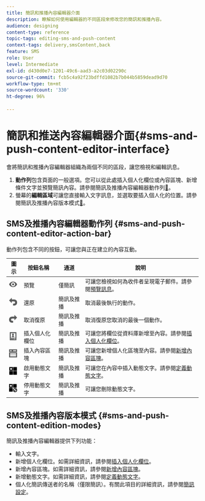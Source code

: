 ```yaml
---
title: 簡訊和推播內容編輯器介面
description: 瞭解如何使用編輯器的不同區段來修改您的簡訊和推播內容。
audience: designing
content-type: reference
topic-tags: editing-sms-and-push-content
context-tags: delivery,smsContent,back
feature: SMS
role: User
level: Intermediate
exl-id: d430d0e7-1201-49c6-aad3-a2c03d02290c
source-git-commit: fcb5c4a92f23bdffd1082b7b044b5859dead9d70
workflow-type: tm+mt
source-wordcount: '330'
ht-degree: 96%

---
```


# 簡訊和推送內容編輯器介面{#sms-and-push-content-editor-interface}

會將簡訊和推播內容編輯器組織為兩個不同的區段，讓您檢視和編輯訊息。

1. **動作列**&#x200B;包含頁面的一般選項。您可以從此處插入個人化欄位或內容區塊、新增條件文字並預覽簡訊內容。請參閱簡訊及推播內容編輯器動作列[&#128279;](#sms-and-push-content-editor-action-bar)。
1. 螢幕的&#x200B;**編輯區域**&#x200B;可讓您直接輸入文字訊息，並選取要插入個人化的位置。請參閱簡訊及推播內容版本模式[&#128279;](#sms-and-push-content-edition-modes)。

## SMS及推播內容編輯器動作列 {#sms-and-push-content-editor-action-bar}

動作列包含不同的按鈕，可讓您與正在建立的內容互動。

<table> 
 <thead> 
  <tr> 
   <th> 圖示<br /> </th> 
   <th> 按鈕名稱<br /> </th> 
   <th> 通道<br /> </th> 
   <th> 說明<br /> </th> 
  </tr> 
 </thead> 
 <tbody> 
  <tr> 
   <td> <img height="21px" src="assets/viewon_darkgrey-24px.png" /> <br /> </td> 
   <td> <span class="uicontrol">預覽</span> <br /> </td> 
   <td> 僅簡訊<br /> </td> 
   <td> 可讓您檢視如何為收件者呈現電子郵件。請參閱<a href="../../sending/using/previewing-messages.md">預覽訊息</a>。<br /> </td> 
  </tr> 
  <tr> 
   <td> <img height="21px" src="assets/undo_darkgrey-24px.png" /> <br /> </td> 
   <td> <span class="uicontrol">還原</span> <br /> </td> 
   <td> 簡訊及推播<br /> </td> 
   <td> 取消最後執行的動作。<br /> </td> 
  </tr> 
  <tr> 
   <td> <img height="21px" src="assets/redo_darkgrey-24px.png" /> <br /> </td> 
   <td> <span class="uicontrol">取消復原</span> <br /> </td> 
   <td> 簡訊及推播<br /> </td> 
   <td> 取消復原您取消的最後一個動作。<br /> </td> 
  </tr> 
  <tr> 
   <td> <img height="21px" src="assets/personalization_field_darkgrey-24px.png" /> <br /> </td> 
   <td> <span class="uicontrol">插入個人化欄位</span> <br /> </td> 
   <td> 簡訊及推播<br /> </td> 
   <td> 可讓您將欄位從資料庫新增至內容。請參閱<a href="../../designing/using/personalization.md#inserting-a-personalization-field" target="_blank">插入個人化欄位</a>。<br /> </td> 
  </tr> 
  <tr> 
   <td> <img height="21px" src="assets/personalization_block_darkgrey-24px.png" /> <br /> </td> 
   <td> <span class="uicontrol">插入內容區塊</span> <br /> </td> 
   <td> 簡訊及推播<br /> </td> 
   <td> 可讓您新增個人化區塊至內容。請參閱<a href="../../designing/using/personalization.md#adding-a-content-block" target="_blank">新增內容區塊</a>。<br /> </td> 
  </tr> 
  <tr> 
   <td> <img height="21px" src="assets/dynamiccontent_24px.png" /> <br /> </td> 
   <td> <span class="uicontrol">啟用動態文字</span> <br /> </td> 
   <td> 簡訊及推播<br /> </td> 
   <td> 可讓您在內容中插入動態文字。請參閱<a href="../../channels/using/defining-dynamic-text.md" target="_blank">定義動態文字</a>。<br /> </td> 
  </tr> 
  <tr> 
   <td> <img height="21px" src="assets/dynamiccontentdisable_24px.png" /> <br /> </td> 
   <td> <span class="uicontrol">停用動態文字</span> <br /> </td> 
   <td> 簡訊及推播<br /> </td> 
   <td> 可讓您刪除動態文字。<br /> </td> 
  </tr> 
 </tbody> 
</table>

## SMS及推播內容版本模式 {#sms-and-push-content-edition-modes}

簡訊及推播內容編輯器提供下列功能：

* 輸入文字。
* 新增個人化欄位。如需詳細資訊，請參閱[插入個人化欄位](../../designing/using/personalization.md#inserting-a-personalization-field)。
* 新增內容區塊。如需詳細資訊，請參閱[新增內容區塊](../../designing/using/personalization.md#adding-a-content-block)。
* 新增動態文字。如需詳細資訊，請參閱[定義動態文字](../../channels/using/defining-dynamic-text.md)。
* 個人化簡訊傳送者的名稱（僅限簡訊）。有關此項目的詳細資訊，請參閱[簡訊設定](../../administration/using/configuring-sms-channel.md#configuring-sms-properties)。
